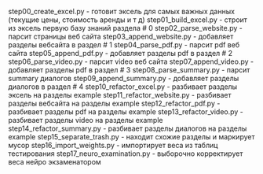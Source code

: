 step00_create_excel.py - готовит эксель для самых важных данных (текущие цены, стоимость аренды и т д)
step01_build_excel.py - строит из эксель первую базу знаний раздела # 0
step02_parse_website.py - парсит страницы веб сайта
step03_append_website.py - добавляет разделы вебсайта в раздел # 1
step04_parse_pdf.py - парсит pdf веб сайта
step05_append_pdf.py - добавляет разделы pdf в раздел # 2
step06_parse_video.py - парсит video веб сайта
step07_append_video.py - добавляет разделы pdf в раздел # 3
step08_parse_summary.py - парсит summary диалогов
step09_append_summary.py - добавляет разделы диалогов в раздел # 4
step10_refactor_excel.py - разбивает разделы эксель на разделы example
step11_refactor_website.py - разбивает разделы вебсайта на разделы example
step12_refactor_pdf.py - разбивает разделы pdf на разделы example
step13_refactor_video.py - разбивает разделы video на разделы example
step14_refactor_summary.py - разбивает разделы диалогов на разделы example
step15_separate_trash.py - находит схожие разделы и маркирует мусор
step16_import_weights.py - импортирует веса из таблиц тестирования
step17_neuro_examination.py - выборочно корректирует веса нейро экзаменатором